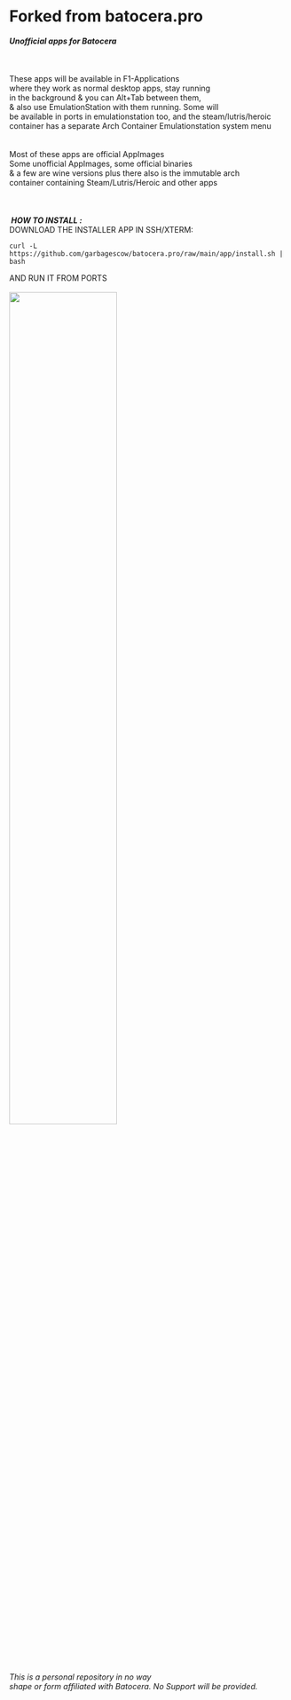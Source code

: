 # Forked from batocera.pro
<Forked from Uureel...my pesonal mods>
<b><i>Unofficial apps for Batocera </i></b><br>
<br>
<br>
<br>
</b>These apps will be available in F1-Applications <br>
where they work as normal desktop apps, stay running <br>
in the background & you can Alt+Tab between them, <br>
& also use EmulationStation with them running.  Some will <br>
be available in ports in emulationstation too, and the steam/lutris/heroic<br> 
container has a separate Arch Container Emulationstation system menu<br>
<br>
<br>
Most of these apps are official AppImages <br>
Some unofficial AppImages, some official binaries <br>
& a few are wine versions plus  there also is the immutable arch<br>
container containing Steam/Lutris/Heroic and other apps<br>
<br>
<br>
<br>
<b><i>&nbsp;HOW TO INSTALL : </font></b></i><br>
DOWNLOAD THE INSTALLER APP IN SSH/XTERM:<br>

  ```curl -L https://github.com/garbagescow/batocera.pro/raw/main/app/install.sh | bash```

AND RUN IT FROM PORTS<br>
<br>
<img src="https://github.com/garbagescow/batocera.pro/raw/main/app/pro.PNG" style="width:62%;height:auto;"/>
<br>
<br>
<br>
<br>
<br>
<i>This is a personal repository in no way <br>
shape or form affiliated with Batocera. No Support will be provided. </i><br>

